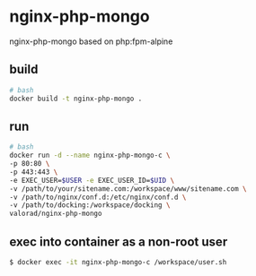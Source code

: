 # nginx-php-mongo
nginx-php-mongo based on php:fpm-alpine

## build
``` bash
# bash
docker build -t nginx-php-mongo .
```

## run
``` bash
# bash
docker run -d --name nginx-php-mongo-c \
-p 80:80 \
-p 443:443 \
-e EXEC_USER=$USER -e EXEC_USER_ID=$UID \
-v /path/to/your/sitename.com:/workspace/www/sitename.com \
-v /path/to/nginx/conf.d:/etc/nginx/conf.d \
-v /path/to/docking:/workspace/docking \
valorad/nginx-php-mongo
```

## exec into container as a non-root user
``` bash
$ docker exec -it nginx-php-mongo-c /workspace/user.sh
```